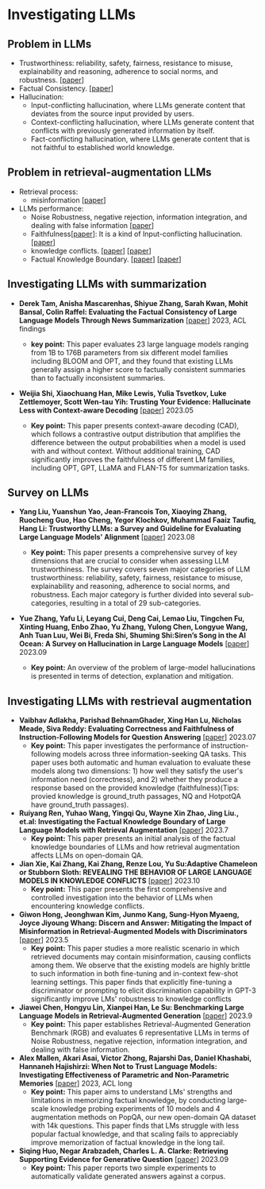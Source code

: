 # Investigating LLMs


## Problem in LLMs

+ Trustworthiness:  reliability, safety, fairness, resistance to misuse, explainability and reasoning, adherence to social norms, and robustness. [[paper](https://arxiv.org/abs/2308.05374)]
+ Factual Consistency. [[paper](https://aclanthology.org/2023.findings-acl.322.pdf)]
+ Hallucination:
  - Input-conflicting hallucination, where LLMs generate content that deviates from the source input provided by users.
  - Context-conflicting hallucination, where LLMs generate content that conflicts with previously generated information by itself.
  - Fact-conflicting hallucination, where LLMs generate content that is not faithful to established world knowledge.
    
## Problem in retrieval-augmentation LLMs
+ Retrieval process:
  - misinformation [[paper](https://browse.arxiv.org/pdf/2305.01579.pdf)] 
+ LLMs performance:
  -  Noise Robustness, negative rejection, information integration, and dealing with false information [[paper](https://aclanthology.org/2023.acl-long.546.pdf)]
  -  Faithfulness[[paper](https://arxiv.org/abs/2308.05374)]: It is a kind of Input-conflicting hallucination. [[paper](https://arxiv.org/abs/2308.05374)]
  -  knowledge conflicts. [[paper](https://browse.arxiv.org/pdf/2305.13300.pdf)] [[paper](https://arxiv.org/abs/2305.14739)]
  -  Factual Knowledge Boundary.  [[paper](https://arxiv.org/abs/2305.13300)] [[paper](https://aclanthology.org/2023.acl-long.546.pdf)]

## Investigating LLMs with summarization

+ **Derek Tam, Anisha Mascarenhas, Shiyue Zhang, Sarah Kwan, Mohit Bansal, Colin Raffel: Evaluating the Factual Consistency of Large Language Models Through News Summarization** [[paper](https://aclanthology.org/2023.findings-acl.322.pdf)] 2023, ACL findings
  
   - **key point:** This paper evaluates 23 large language models ranging from 1B to 176B parameters from six different model families including BLOOM and OPT, and they found that existing LLMs generally assign a higher score to factually consistent summaries than to factually inconsistent summaries. 
+ **Weijia Shi, Xiaochuang Han, Mike Lewis, Yulia Tsvetkov, Luke Zettlemoyer, Scott Wen-tau Yih: Trusting Your Evidence: Hallucinate Less with Context-aware Decoding** [[paper](https://arxiv.org/abs/2305.14739)] 2023.05
  - **Key point:** This paper presents context-aware decoding (CAD), which follows a contrastive output distribution that amplifies the difference between the output probabilities when a model is used with and without context. Without additional training, CAD significantly improves the faithfulness of different LM families, including OPT, GPT, LLaMA and FLAN-T5 for summarization tasks.


## Survey on LLMs

+ **Yang Liu, Yuanshun Yao, Jean-Francois Ton, Xiaoying Zhang, Ruocheng Guo, Hao Cheng, Yegor Klochkov, Muhammad Faaiz Taufiq, Hang Li: Trustworthy LLMs: a Survey and Guideline for Evaluating Large Language Models' Alignment** [[paper](https://arxiv.org/abs/2308.05374)] 2023.08
  
  + **Key point:** This paper presents a comprehensive survey of key dimensions that are crucial to consider when assessing LLM trustworthiness. The survey covers seven major categories of LLM trustworthiness: reliability, safety, fairness, resistance to misuse, explainability and reasoning, adherence to social norms, and robustness. Each major category is further divided into several sub-categories, resulting in a total of 29 sub-categories.
+ **Yue Zhang, Yafu Li, Leyang Cui, Deng Cai, Lemao Liu, Tingchen Fu, Xinting Huang, Enbo Zhao, Yu Zhang, Yulong Chen, Longyue Wang, Anh Tuan Luu, Wei Bi, Freda Shi, Shuming Shi:Siren’s Song in the AI Ocean: A Survey on Hallucination in Large Language Models** [[paper](https://arxiv.org/abs/2309.01219)] 2023.09
  
  + **Key point:** An overview of the problem of large-model hallucinations is presented in terms of detection, explanation and mitigation.

## Investigating LLMs with restrieval augmentation
+ **Vaibhav Adlakha, Parishad BehnamGhader, Xing Han Lu, Nicholas Meade, Siva Reddy: Evaluating Correctness and Faithfulness of Instruction-Following Models for Question Answering**  [[paper](https://arxiv.org/abs/2307.16877)] 2023.07
  - **Key point:** This paper investigates the performance of instruction-following models across three information-seeking QA tasks. This paper uses both automatic and human evaluation to evaluate these models along two dimensions: 1) how well they satisfy the user's information need (correctness), and 2) whether they produce a response based on the provided knowledge (faithfulness)(Tips: provied knowledge is ground_truth passages, NQ and HotpotQA have ground_truth passages).
+ **Ruiyang Ren, Yuhao Wang, Yingqi Qu, Wayne Xin Zhao, Jing Liu., et.al: Investigating the Factual Knowledge Boundary of Large Language Models
with Retrieval Augmentation** [[paper](https://arxiv.org/abs/2305.13300)] 2023.7
  - **Key point:** This paper presents an initial analysis of the factual knowledge boundaries of LLMs and how retrieval augmentation affects LLMs on open-domain QA.
+ **Jian Xie, Kai Zhang, Kai Zhang, Renze Lou, Yu Su:Adaptive Chameleon or Stubborn Sloth: REVEALING THE BEHAVIOR OF LARGE LANGUAGE MODELS IN KNOWLEDGE CONFLICTS**  [[paper](https://browse.arxiv.org/pdf/2305.13300.pdf)] 2023.10
  + **Key point:** This paper presents the first comprehensive and controlled investigation into the behavior of LLMs when encountering knowledge conflicts.
+ **Giwon Hong, Jeonghwan Kim, Junmo Kang, Sung-Hyon Myaeng, Joyce Jiyoung Whang: Discern and Answer: Mitigating the Impact of Misinformation in Retrieval-Augmented Models with Discriminators**  [[paper](https://browse.arxiv.org/pdf/2305.01579.pdf)] 2023.5
  + **Key point:** This paper studies a more realistic scenario in which retrieved documents may contain misinformation, causing conflicts among them. We observe that the existing models are highly brittle to such information in both fine-tuning and in-context few-shot learning settings. This paper finds that explicitly fine-tuning a discriminator or prompting to elicit discrimination capability in GPT-3 significantly improve LMs' robustness to knowledge conflicts
+ **Jiawei Chen, Hongyu Lin, Xianpei Han, Le Su: Benchmarking Large Language Models in Retrieval-Augmented Generation** [[paper](https://browse.arxiv.org/pdf/2305.01579.pdf)] 2023.9
  + **Key point:** This paper establishes Retrieval-Augmented Generation Benchmark (RGB) and evaluates 6 representative LLMs in terms of Noise Robustness, negative rejection, information integration, and dealing with false information. 
+ **Alex Mallen, Akari Asai, Victor Zhong, Rajarshi Das, Daniel Khashabi, Hannaneh Hajishirzi: When Not to Trust Language Models: Investigating Effectiveness of Parametric and Non-Parametric Memories** [[paper](https://aclanthology.org/2023.acl-long.546.pdf)] 2023, ACL long
  + **Key point:** This paper aims to understand LMs' strengths and limitations in memorizing factual knowledge, by conducting large-scale knowledge probing experiments of 10 models and 4 augmentation methods on PopQA, our new open-domain QA dataset with 14k questions. This paper finds that LMs struggle with less popular factual knowledge, and that scaling fails to appreciably improve memorization of factual knowledge in the long tail.
+ **Siqing Huo, Negar Arabzadeh, Charles L. A. Clarke: Retrieving Supporting Evidence for Generative Question**  [[paper](https://arxiv.org/pdf/2309.11392.pdf)] 2023.09
  + **Key point:** This paper reports two simple experiments to automatically validate generated answers against a corpus.
 


